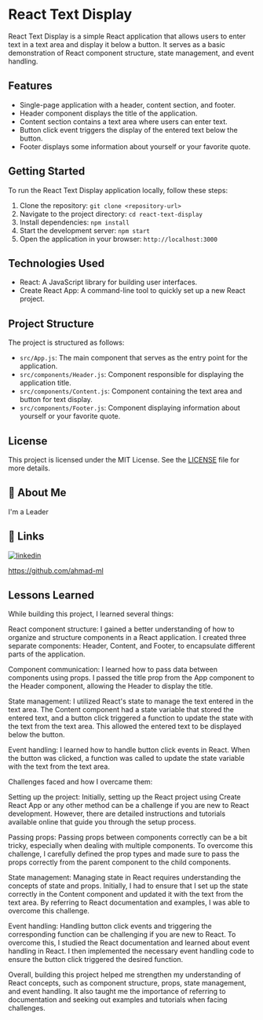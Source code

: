 # React Text Display

React Text Display is a simple React application that allows users to enter text in a text area and display it below a button. It serves as a basic demonstration of React component structure, state management, and event handling.

## Features

- Single-page application with a header, content section, and footer.
- Header component displays the title of the application.
- Content section contains a text area where users can enter text.
- Button click event triggers the display of the entered text below the button.
- Footer displays some information about yourself or your favorite quote.

## Getting Started

To run the React Text Display application locally, follow these steps:

1. Clone the repository: `git clone <repository-url>`
2. Navigate to the project directory: `cd react-text-display`
3. Install dependencies: `npm install`
4. Start the development server: `npm start`
5. Open the application in your browser: `http://localhost:3000`

## Technologies Used

- React: A JavaScript library for building user interfaces.
- Create React App: A command-line tool to quickly set up a new React project.

## Project Structure

The project is structured as follows:

- `src/App.js`: The main component that serves as the entry point for the application.
- `src/components/Header.js`: Component responsible for displaying the application title.
- `src/components/Content.js`: Component containing the text area and button for text display.
- `src/components/Footer.js`: Component displaying information about yourself or your favorite quote.

## License

This project is licensed under the MIT License. See the [LICENSE](https://github.com/your-username/react-text-display/blob/main/LICENSE) file for more details.


## 🚀 About Me
I'm a Leader


## 🔗 Links
[![linkedin](https://img.shields.io/badge/linkedin-0A66C2?style=for-the-badge&logo=linkedin&logoColor=white)](https://www.linkedin.com/in/coolhead/)


https://github.com/ahmad-ml
## Lessons Learned

While building this project, I learned several things:

React component structure: I gained a better understanding of how to organize and structure components in a React application. I created three separate components: Header, Content, and Footer, to encapsulate different parts of the application.

Component communication: I learned how to pass data between components using props. I passed the title prop from the App component to the Header component, allowing the Header to display the title.

State management: I utilized React's state to manage the text entered in the text area. The Content component had a state variable that stored the entered text, and a button click triggered a function to update the state with the text from the text area. This allowed the entered text to be displayed below the button.

Event handling: I learned how to handle button click events in React. When the button was clicked, a function was called to update the state variable with the text from the text area.

Challenges faced and how I overcame them:

Setting up the project: Initially, setting up the React project using Create React App or any other method can be a challenge if you are new to React development. However, there are detailed instructions and tutorials available online that guide you through the setup process.

Passing props: Passing props between components correctly can be a bit tricky, especially when dealing with multiple components. To overcome this challenge, I carefully defined the prop types and made sure to pass the props correctly from the parent component to the child components.

State management: Managing state in React requires understanding the concepts of state and props. Initially, I had to ensure that I set up the state correctly in the Content component and updated it with the text from the text area. By referring to React documentation and examples, I was able to overcome this challenge.

Event handling: Handling button click events and triggering the corresponding function can be challenging if you are new to React. To overcome this, I studied the React documentation and learned about event handling in React. I then implemented the necessary event handling code to ensure the button click triggered the desired function.

Overall, building this project helped me strengthen my understanding of React concepts, such as component structure, props, state management, and event handling. It also taught me the importance of referring to documentation and seeking out examples and tutorials when facing challenges.

